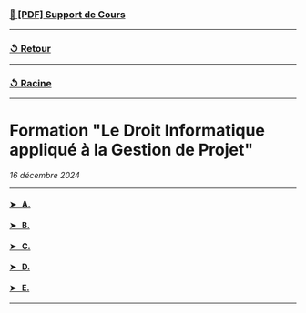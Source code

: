 ### [📝 [PDF] Support de Cours](https://supports.idgeo.fr/cpgeom/A0-CP24_infos_droits/co/CQP_B4U10S35.html)

---

### [↺ Retour](../README.MD)

---

### [↺ Racine](../../../README.MD)

---

# Formation "Le Droit Informatique appliqué à la Gestion de Projet"

<i>16 décembre 2024</i>

---

#### [➤ &nbsp; A.](README.MD#)

#### [➤ &nbsp; B.](README.MD#)

#### [➤ &nbsp; C.](README.MD#)

#### [➤ &nbsp; D.](README.MD#)

#### [➤ &nbsp; E.](README.MD#)

---
